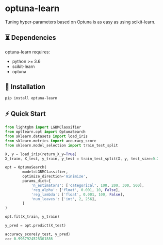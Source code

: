 # optuna-learn

Tuning hyper-parameters based on Optuna is as easy as using scikit-learn.


## :hourglass_flowing_sand: Dependencies

optuna-learn requires:

- python >= 3.6
- scikit-learn 
- optuna 

## :rocket: Installation

```bash
pip install optuna-learn
```

## :zap: Quick Start

```python
from lightgbm import LGBMClassifier
from optlearn.opt import OptunaSearch
from sklearn.datasets import load_iris
from sklearn.metrics import accuracy_score
from sklearn.model_selection import train_test_split

X, y = load_iris(return_X_y=True)
X_train, X_test, y_train, y_test = train_test_split(X, y, test_size=0.2)

opt = OptunaSearch(
        model=LGBMClassifier,
        optimize_direction='minimize',
        params_dict={
            'n_estimators': ['categorical', 100, 200, 300, 500],
            'reg_alpha': ['float', 0.001, 10, False],
            'reg_lambda': ['float', 0.001, 100, False],
            'num_leaves': ['int', 2, 256],
        }
)

opt.fit(X_train, y_train)

y_pred = opt.predict(X_test)

accuracy_score(y_test, y_pred)
>>> 0.9967924528301886
```